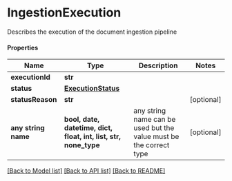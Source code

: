 # IngestionExecution

Describes the execution of the document ingestion pipeline

#### Properties
Name | Type | Description | Notes
------------ | ------------- | ------------- | -------------
**executionId** | **str** |  | 
**status** | [**ExecutionStatus**](ExecutionStatus.md) |  | 
**statusReason** | **str** |  | [optional] 
**any string name** | **bool, date, datetime, dict, float, int, list, str, none_type** | any string name can be used but the value must be the correct type | [optional]

[[Back to Model list]](../README.md#documentation-for-models) [[Back to API list]](../README.md#documentation-for-api-endpoints) [[Back to README]](../README.md)

